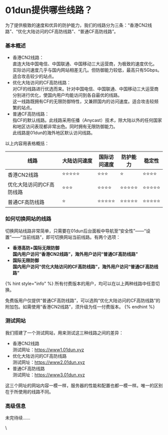 # 01dun提供哪些线路？

为了提供极致的速度和优异的防护能力，我们的线路分为三条：“香港CN2线路”、“优化大陆访问的CF高防线路”、“普通CF高防线路”。

### 基本概述

* 香港CN2线路：\
  直连大陆中国电信、中国联通、中国移动三大运营商，为极致的速度优化。\
  实际访问速度几乎与国内网站相差无几。但防御能力较低，最高只有5Gbps。适合攻击较少的站点。
* 优化大陆访问的CF高防线路：\
  对CF的线路进行优选而来。针对中国电信、中国联通、中国移动三大运营商分别进行优化，使国内用户均能访问到各自最优的线路。\
  这一线路既拥有CF的无限防御特性，又兼顾国内的访问速度。适合攻击较频繁的站点。
* 普通CF高防线路：\
  指CF的默认线路。此线路采用任播（Anycast）技术，除大陆以外的任何国家和地区访问表现都非常出色。同时拥有无限防御能力。\
  此线路是01dun的海外地区默认访问线路。

以上内容用表格概括：

<table><thead><tr><th width="260">线路</th><th width="131">大陆访问速度</th><th>国际访问速度</th><th>防护能力</th><th>稳定性</th></tr></thead><tbody><tr><td>香港CN2线路</td><td>⭐️⭐️⭐️⭐️⭐️</td><td>⭐️⭐️⭐️</td><td>⭐️</td><td>⭐️⭐️⭐️⭐</td></tr><tr><td>优化大陆访问的CF高防线路</td><td>⭐️⭐️⭐️</td><td>⭐️⭐️⭐️⭐️</td><td>⭐️⭐️⭐️⭐️⭐️</td><td>⭐️⭐️⭐️⭐️⭐️</td></tr><tr><td>普通CF高防线路</td><td>⭐️</td><td>⭐️⭐️⭐️⭐️⭐️</td><td>⭐️⭐️⭐️⭐️⭐️</td><td>⭐️⭐️⭐️⭐️⭐️</td></tr></tbody></table>

### 如何切换网站的线路

切换网站线路非常简单，只需要在01dun后台面板中导航至“安全性”——“设置”——“当前线路”，即可切换网站当前线路。有两个选项：

* **香港高防+国际无限防御**\
  **国内用户访问“**香港CN2线路**”，海外用户访问“**普通CF高防线路**”**
* **国际无限防御**\
  **国内用户访问“**优化大陆访问的CF高防线路**”，海外用户访问“**普通CF高防线路**”**

{% hint style="info" %}
所有付费版本的用户，均可以在以上两种线路中任意切换。

免费版用户仅提供“普通CF高防线路”，可以选购“优化大陆访问的CF高防线路”的附加包。如需使用“香港CN2线路”，须升级为任一付费版本。
{% endhint %}

### 测试网站

我们搭建了一个测试网站，用来测试这三种线路之间的差异：

* 香港CN2线路\
  测试网址：https://www1.01dun.xyz
* 优化大陆访问的CF高防线路\
  测试网址：https://www2.01dun.xyz
* 普通CF高防线路\
  测试网址：https://www3.01dun.xyz

这三个网址的网站内容一模一样，服务器的性能和配置也都一模一样。唯一的区别在于所使用的线路不同。

### 高级信息

未完待续……



\
